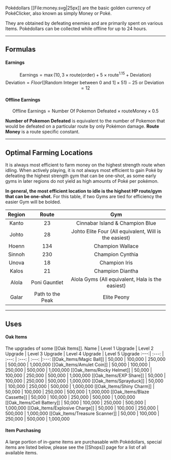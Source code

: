 Pokédollars [[File:money.svg|25px]] are the basic golden currency of PokéClicker, also known as simply Money or Poké.

They are obtained by defeating enemies and are primarily spent on various Items. Pokédollars can be collected while offline for up to 24 hours.

---

## Formulas
#### Earnings
$$ \text{Earnings} = \max(10,3 \times \text{route}(\text{order}) + 5 \times \text{route}^{1.15} + \text{Deviation}) $$
$$ \text{Deviation} = Floor([\text{Random Integer between 0 and 1}] \times 51) - 25 \text{ or } \text{Deviation} = 12 $$
#### Offline Earnings
$$ \text{Offline Earnings} = \text{Number Of Pokemon Defeated} \times \text{routeMoney} \times 0.5 $$

**Number of Pokemon Defeated** is equivalent to the number of Pokemon that would be defeated on a particular route by only Pokémon damage.
**Route Money** is a route specific constant.

---

## Optimal Farming Locations

It is always most efficient to farm money on the highest strength route when idling. When actively playing, it is not always most efficient to gain Poké by defeating the highest strength gym that can be one-shot, as some early gyms in later regions do not yield as high amounts of Poké per pokémon.

**In general, the most efficient location to idle is the highest HP route/gym that can be one-shot.** For this table, if two Gyms are tied for efficiency the easier Gym will be bolded.

Region | Route | Gym
:---:| :---: |:---:
Kanto | 23 | Cinnabar Island & Champion Blue
Johto | 28 | Johto Elite Four (All equivalent, Will is the easiest)
Hoenn | 134 | Champion Wallace
Sinnoh | 230 | Champion Cynthia
Unova | 18 | Champion Iris
Kalos | 21 | Champion Diantha
Alola | Poni Gauntlet | Alola Gyms (All equivalent, Hala is the easiest)
Galar | Path to the Peak | Elite Peony

---

## Uses

#### Oak Items
The upgrades of some [[Oak Items]].
Name | Level 1 Upgrade | Level 2 Upgrade | Level 3 Upgrade | Level 4 Upgrade | Level 5 Upgrade
:---:| :---: | :---: | :---: | :---: |:---:
[[Oak_Items/Magic Ball]] | 50,000 | 100,000 | 250,000 | 500,000 | 1,000,000
[[Oak_Items/Amulet Coin]] | 50,000 | 100,000 | 250,000 | 500,000 | 1,000,000
[[Oak_Items/Rocky Helmet]] | 50,000 | 100,000 | 250,000 | 500,000 | 1,000,000
[[Oak_Items/EXP Share]] | 50,000 | 100,000 | 250,000 | 500,000 | 1,000,000
[[Oak_Items/Sprayduck]] | 50,000 | 100,000 | 250,000 | 500,000 | 1,000,000
[[Oak_Items/Shiny Charm]] | 50,000 | 100,000 | 250,000 | 500,000 | 1,000,000
[[Oak_Items/Blaze Cassette]] | 50,000 | 100,000 | 250,000 | 500,000 | 1,000,000
[[Oak_Items/Cell Battery]] | 50,000 | 100,000 | 250,000 | 500,000 | 1,000,000
[[Oak_Items/Explosive Charge]] | 50,000 | 100,000 | 250,000 | 500,000 | 1,000,000
[[Oak_Items/Treasure Scanner]] | 50,000 | 100,000 | 250,000 | 500,000 | 1,000,000

#### Item Purchasing
A large portion of in-game items are purchasable with Pokédollars, special items are listed below, please see the [[Shops]] page for a list of all available items.
